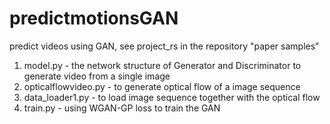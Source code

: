 # predictmotionsGAN
predict videos using GAN, see project_rs in the repository "paper samples"

1. model.py - the network structure of Generator and Discriminator to generate video from a single image 
2. opticalflowvideo.py - to generate optical flow of a image sequence 
3. data_loader1.py - to load image sequence together with the optical flow
4. train.py - using WGAN-GP loss to train the GAN
